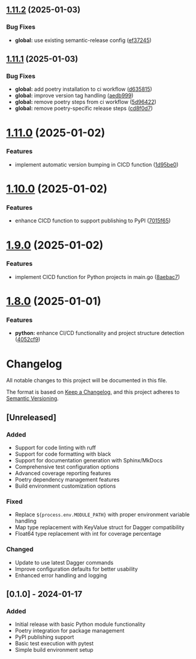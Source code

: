 ## [1.11.2](https://github.com/felipepimentel/daggerverse/compare/v1.11.1...v1.11.2) (2025-01-03)


### Bug Fixes

* **global:** use existing semantic-release config ([ef37245](https://github.com/felipepimentel/daggerverse/commit/ef372456dfb5009f493053ab522ec1731fb9e916))

## [1.11.1](https://github.com/felipepimentel/daggerverse/compare/v1.11.0...v1.11.1) (2025-01-03)


### Bug Fixes

* **global:** add poetry installation to ci workflow ([d635815](https://github.com/felipepimentel/daggerverse/commit/d6358157abc99b17fd6491d3a61e416028445d27))
* **global:** improve version tag handling ([aedb999](https://github.com/felipepimentel/daggerverse/commit/aedb999c748004ee4b0a263dc0831a9f04dab1ba))
* **global:** remove poetry steps from ci workflow ([5d96422](https://github.com/felipepimentel/daggerverse/commit/5d96422aba656d079a213f1459924270652bb349))
* **global:** remove poetry-specific release steps ([cd8f0d7](https://github.com/felipepimentel/daggerverse/commit/cd8f0d7dfebbe69478b7d0a537dd673a3115107f))

# [1.11.0](https://github.com/felipepimentel/daggerverse/compare/v1.10.0...v1.11.0) (2025-01-02)


### Features

* implement automatic version bumping in CICD function ([1d95be0](https://github.com/felipepimentel/daggerverse/commit/1d95be088899719efd21bf1ac33b19493b639abf))

# [1.10.0](https://github.com/felipepimentel/daggerverse/compare/v1.9.0...v1.10.0) (2025-01-02)


### Features

* enhance CICD function to support publishing to PyPI ([7015f65](https://github.com/felipepimentel/daggerverse/commit/7015f658bdc6a0fbb78c558eb00d83602ad17c0a))

# [1.9.0](https://github.com/felipepimentel/daggerverse/compare/v1.8.0...v1.9.0) (2025-01-02)


### Features

* implement CICD function for Python projects in main.go ([8aebac7](https://github.com/felipepimentel/daggerverse/commit/8aebac7c0d9d270985000c95d7834deb79f4ff85))

# [1.8.0](https://github.com/felipepimentel/daggerverse/compare/v1.7.1...v1.8.0) (2025-01-01)


### Features

* **python:** enhance CI/CD functionality and project structure detection ([4052cf9](https://github.com/felipepimentel/daggerverse/commit/4052cf983aaf7d13d92c0964457acd89c86bc97e))

# Changelog

All notable changes to this project will be documented in this file.

The format is based on [Keep a Changelog](https://keepachangelog.com/en/1.0.0/),
and this project adheres to [Semantic Versioning](https://semver.org/spec/v2.0.0.html).

## [Unreleased]

### Added

- Support for code linting with ruff
- Support for code formatting with black
- Support for documentation generation with Sphinx/MkDocs
- Comprehensive test configuration options
- Advanced coverage reporting features
- Poetry dependency management features
- Build environment customization options

### Fixed

- Replace `${process.env.MODULE_PATH}` with proper environment variable handling
- Map type replacement with KeyValue struct for Dagger compatibility
- Float64 type replacement with int for coverage percentage

### Changed

- Update to use latest Dagger commands
- Improve configuration defaults for better usability
- Enhanced error handling and logging

## [0.1.0] - 2024-01-17

### Added

- Initial release with basic Python module functionality
- Poetry integration for package management
- PyPI publishing support
- Basic test execution with pytest
- Simple build environment setup
